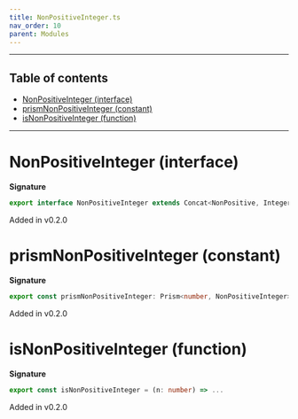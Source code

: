 ```yaml
---
title: NonPositiveInteger.ts
nav_order: 10
parent: Modules
---
```


---

<h2 class="text-delta">Table of contents</h2>

- [NonPositiveInteger (interface)](#nonpositiveinteger-interface)
- [prismNonPositiveInteger (constant)](#prismnonpositiveinteger-constant)
- [isNonPositiveInteger (function)](#isnonpositiveinteger-function)

---

# NonPositiveInteger (interface)

**Signature**

```ts
export interface NonPositiveInteger extends Concat<NonPositive, Integer> {}
```

Added in v0.2.0

# prismNonPositiveInteger (constant)

**Signature**

```ts
export const prismNonPositiveInteger: Prism<number, NonPositiveInteger> = ...
```

Added in v0.2.0

# isNonPositiveInteger (function)

**Signature**

```ts
export const isNonPositiveInteger = (n: number) => ...
```

Added in v0.2.0
